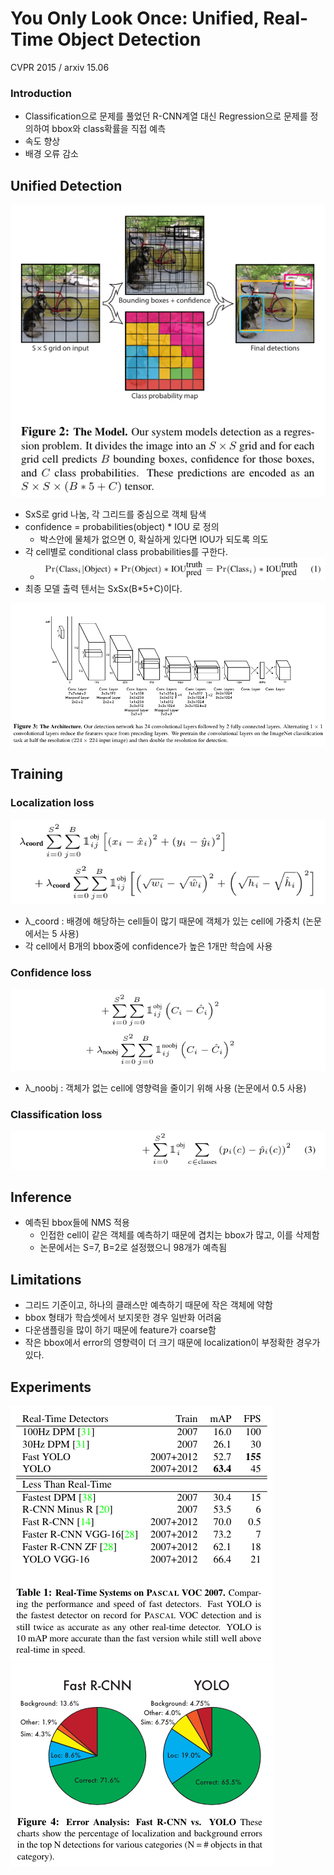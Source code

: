 You Only Look Once: Unified, Real-Time Object Detection
===
CVPR 2015 / arxiv 15.06
### Introduction
* Classification으로 문제를 풀었던 R-CNN계열 대신 Regression으로 문제를 정의하여 bbox와 class확률을 직접 예측
* 속도 향상
* 배경 오류 감소
####
## Unified Detection
![img.png](img.png)  
* SxS로 grid 나눔, 각 그리드를 중심으로 객체 탐색
* confidence = probabilities(object) * IOU 로 정의
  * 박스안에 물체가 없으면 0, 확실하게 있다면 IOU가 되도록 의도
* 각 cell별로 conditional class probabilities를 구한다.
  * ![img_1.png](img_1.png)
* 최종 모델 출력 텐서는 SxSx(B*5+C)이다.

![img_2.png](img_2.png)

## Training
### Localization loss
![img_3.png](img_3.png)
* λ_coord : 배경에 해당하는 cell들이 많기 때문에 객체가 있는 cell에 가중치 (논문에서는 5 사용)
* 각 cell에서 B개의 bbox중에 confidence가 높은 1개만 학습에 사용
### Confidence loss
![img_4.png](img_4.png)
* λ_noobj : 객체가 없는 cell에 영향력을 줄이기 위해 사용 (논문에서 0.5 사용)
### Classification loss
![img_5.png](img_5.png)

## Inference
* 예측된 bbox들에 NMS 적용
  * 인접한 cell이 같은 객체를 예측하기 때문에 겹치는 bbox가 많고, 이를 삭제함 
  * 논문에서는 S=7, B=2로 설정했으니 98개가 예측됨

## Limitations
* 그리드 기준이고, 하나의 클래스만 예측하기 때문에 작은 객체에 약함
* bbox 형태가 학습셋에서 보지못한 경우 일반화 어려움
* 다운샘플링을 많이 하기 때문에 feature가 coarse함
* 작은 bbox에서 error의 영향력이 더 크기 때문에 localization이 부정확한 경우가 있다.
      
## Experiments
![img_6.png](img_6.png)
![img_7.png](img_7.png)
